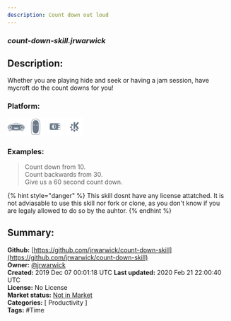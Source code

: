 ```yaml
---
description: Count down out loud
---
```


### _count-down-skill.jrwarwick_  
## Description:  
Whether you are playing hide and seek or having a jam session, have mycroft do the count downs for you!  
  
  
### Platform:  
 ![Mark I](../.gitbook/assets/mark-1-icon.png)  ![Mark II](../.gitbook/assets/mark-2-icon.png)  ![Picroft](../.gitbook/assets/picroft-icon.png)  ![plasmoid](../.gitbook/assets/kde.png)   
### Examples:  
> Count down from 10.  
> Count backwards from 30.  
> Give us a 60 second count down.  
  
{% hint style="danger" %}
This skill dosnt have any license attatched. It is not adviasable to use this skill nor fork or clone, as you don't know if you are legaly allowed to do so by the auhtor.
{% endhint %}
  
## Summary:  
**Github:** [https://github.com/jrwarwick/count-down-skill](https://github.com/jrwarwick/count-down-skill)  
**Owner:** [@jrwarwick](https://github.com/jrwarwick)  
**Created:** 2019 Dec 07 00:01:18 UTC  **Last updated:** 2020 Feb 21 22:00:40 UTC  
**License:** No License  
**Market status:** [Not in Market](https://market.mycroft.ai/skill/)  
**Categories:** [ Productivity ]   
**Tags:** \#Time   
